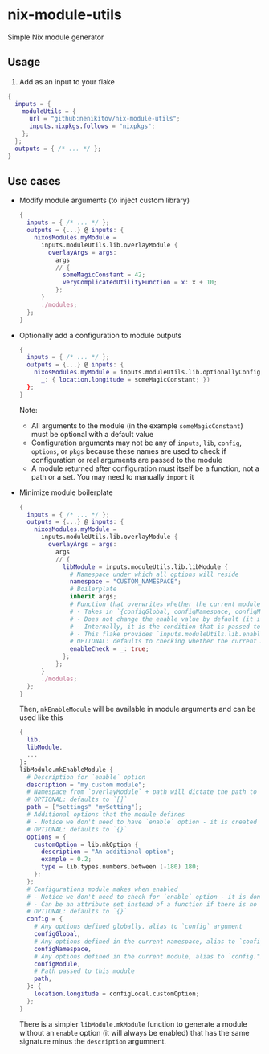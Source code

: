 # nix-module-utils

Simple Nix module generator

## Usage

1. Add as an input to your flake

  ```nix
  {
    inputs = {
      moduleUtils = {
        url = "github:nenikitov/nix-module-utils";
        inputs.nixpkgs.follows = "nixpkgs";
      };
    };
    outputs = { /* ... */ };
  }
  ```

## Use cases

- Modify module arguments (to inject custom library)

  ```nix
  {
    inputs = { /* ... */ };
    outputs = {...} @ inputs: {
      nixosModules.myModule =
        inputs.moduleUtils.lib.overlayModule {
          overlayArgs = args:
            args
            // {
              someMagicConstant = 42;
              veryComplicatedUtilityFunction = x: x + 10;
            };
        }
        ./modules;
    };
  }
  ```

- Optionally add a configuration to module outputs

  ```nix
  {
    inputs = { /* ... */ };
    outputs = {...} @ inputs: {
      nixosModules.myModule = inputs.moduleUtils.lib.optionallyConfigureModule ({someMagicConstant ? 42}:
        _: { location.longitude = someMagicConstant; })
    };
  }
  ```

  Note:
  - All arguments to the module (in the example `someMagicConstant`) must be optional with a default value
  - Configuration arguments may not be any of `inputs`, `lib`, `config`, `options`, or `pkgs` because these names are used to check if configuration or real arguments are passed to the module
  - A module returned after configuration must itself be a function, not a path or a set. You may need to manually `import` it

- Minimize module boilerplate

  ```nix
  {
    inputs = { /* ... */ };
    outputs = {...} @ inputs: {
      nixosModules.myModule =
        inputs.moduleUtils.lib.overlayModule {
          overlayArgs = args:
            args
            // {
              libModule = inputs.moduleUtils.lib.libModule {
                # Namespace under which all options will reside
                namespace = "CUSTOM_NAMESPACE";
                # Boilerplate
                inherit args;
                # Function that overwrites whether the current module should be enabled
                # - Takes in `{configGlobal, configNamespace, configModule, path}` (explained later), returns boolean
                # - Does not change the enable value by default (it is always false)
                # - Internally, it is the condition that is passed to `lib.mkIf` to set configurations made by the current module
                # - This flake provides `inputs.moduleUtils.lib.enableCheckCurrentModule` and `inputs.moduleUtils.lib.enableCheckCurrentModuleAndNamespace` utility functions
                # OPTIONAL: defaults to checking whether the current module is enabled (aka `inputs.moduleUtils.lib.enableCheckCurrentModule`)
                enableCheck = _: true;
              };
            };
        }
        ./modules;
    };
  }
  ```
  
  Then, `mkEnableModule` will be available in module arguments and can be used like this
  
  ```nix
  {
    lib,
    libModule,
    ...
  }:
  libModule.mkEnableModule {
    # Description for `enable` option
    description = "my custom module";
    # Namespace from `overlayModule` + path will dictate the path to the module
    # OPTIONAL: defaults to `[]`
    path = ["settings" "mySetting"];
    # Additional options that the module defines
    # - Notice we don't need to have `enable` option - it is created automatically
    # OPTIONAL: defaults to `{}`
    options = {
      customOption = lib.mkOption {
        description = "An additional option";
        example = 0.2;
        type = lib.types.numbers.between (-180) 180;
      };
    };
    # Configurations module makes when enabled
    # - Notice we don't need to check for `enable` option - it is done automatically
    # - Can be an attribute set instead of a function if there is no need to reference any defined options
    # OPTIONAL: defaults to `{}`
    config = {
      # Any options defined globally, alias to `config` argument
      configGlobal,
      # Any options defined in the current namespace, alias to `config."${WHATEVER_NAMESPACE_IS}"`
      configNamespace,
      # Any options defined in the current module, alias to `config."${WHATEVER_NAMESPACE_IS}"."${WHATEVER}"."${PATH}"."${IS}"`
      configModule,
      # Path passed to this module
      path,
    }: {
      location.longitude = configLocal.customOption;
    };
  }
  ```

  There is a simpler `libModule.mkModule` function to generate a module without an `enable` option (it will always be enabled) that has the same signature minus the `description` argumnent.
